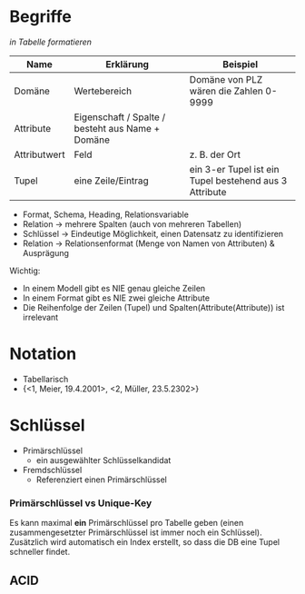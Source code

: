 # Begriffe

*in Tabelle formatieren*

| Name         | Erklärung                                        | Beispiel                                               |
| ------------ | ------------------------------------------------ | ------------------------------------------------------ |
| Domäne       | Wertebereich                                     | Domäne von PLZ wären die Zahlen 0-9999                 |
| Attribute    | Eigenschaft / Spalte / besteht aus Name + Domäne |                                                        |
| Attributwert | Feld                                             | z. B. der Ort                                          |
| Tupel        | eine Zeile/Eintrag                               | ein 3-er Tupel ist ein Tupel bestehend aus 3 Attribute |

- Format, Schema, Heading, Relationsvariable
- Relation -> mehrere Spalten (auch von mehreren Tabellen)
- Schlüssel -> Eindeutige Möglichkeit, einen Datensatz zu identifizieren
- Relation -> Relationsenformat (Menge von Namen von Attributen) & Ausprägung 

Wichtig:

- In einem Modell gibt es NIE genau gleiche Zeilen
- In einem Format gibt es NIE zwei gleiche Attribute
- Die Reihenfolge der Zeilen (Tupel) und Spalten(Attribute(Attribute)) ist irrelevant

# Notation

- Tabellarisch
- {<1, Meier, 19.4.2001>, <2, Müller, 23.5.2302>}

# Schlüssel

- Primärschlüssel
  - ein ausgewählter Schlüsselkandidat
- Fremdschlüssel
  - Referenziert einen Primärschlüssel

### Primärschlüssel vs Unique-Key

Es kann maximal **ein** Primärschlüssel pro Tabelle geben (einen zusammengesetzter Primärschlüssel ist immer noch ein Schlüssel). Zusätzlich wird automatisch ein Index erstellt, so dass die DB eine Tupel schneller findet.

## ACID

### 
